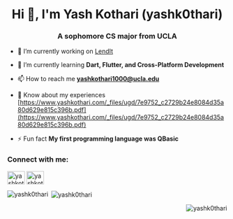 <h1 align="center">Hi 👋, I'm Yash Kothari (yashk0thari)</h1>
<h3 align="center">A sophomore CS major from UCLA</h3>

- 🔭 I’m currently working on [LendIt](https://github.com/arjunloomba1311/LendIt)

- 🌱 I’m currently learning **Dart, Flutter, and Cross-Platform Development**

- 📫 How to reach me **yashkothari1000@ucla.edu**

- 📄 Know about my experiences [https://www.yashkothari.com/_files/ugd/7e9752_c2729b24e8084d35a80d629e815c396b.pdf](https://www.yashkothari.com/_files/ugd/7e9752_c2729b24e8084d35a80d629e815c396b.pdf)

- ⚡ Fun fact **My first programming language was QBasic**

<h3 align="left">Connect with me:</h3>
<p align="left">
<a href="https://linkedin.com/in/yashkothari1000" target="blank"><img align="center" src="https://raw.githubusercontent.com/rahuldkjain/github-profile-readme-generator/master/src/images/icons/Social/linked-in-alt.svg" alt="yashkothari1000" height="30" width="40" /></a>
<a href="https://instagram.com/yashkothari1000" target="blank"><img align="center" src="https://raw.githubusercontent.com/rahuldkjain/github-profile-readme-generator/master/src/images/icons/Social/instagram.svg" alt="yashkothari1000" height="30" width="40" /></a>
</p>

<p><img align="left" src="https://github-readme-stats.vercel.app/api/top-langs?username=yashk0thari&show_icons=true&locale=en&layout=compact" alt="yashk0thari" /></p>

<p>&nbsp;<img align="center" src="https://github-readme-stats.vercel.app/api?username=yashk0thari&show_icons=true&locale=en" alt="yashk0thari" /></p>

<p><img align="right" src="https://github-readme-streak-stats.herokuapp.com/?user=yashk0thari&" alt="yashk0thari" /></p>
